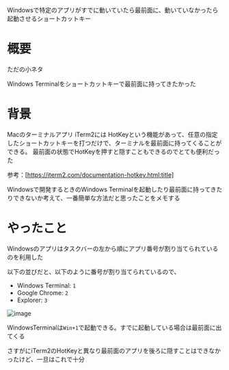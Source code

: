 Windowsで特定のアプリがすでに動いていたら最前面に、動いていなかったら起動させるショートカットキー

# 概要

ただの小ネタ

Windows Terminalをショートカットキーで最前面に持ってきたかった

# 背景

Macのターミナルアプリ iTerm2には HotKeyという機能があって、任意の指定したショートカットキーを打つだけで、ターミナルを最前面に持ってくることができる。
最前面の状態でHotKeyを押すと隠すこともできるのでとても便利だった


参考：[https://iterm2.com/documentation-hotkey.html:title]


Windowsで開発するときのWindows Terminalを起動したり最前面に持ってきたりできないか考えて、一番簡単な方法だと思ったことをメモする

# やったこと

Windowsのアプリはタスクバーの左から順にアプリ番号が割り当てられているのを利用した

以下の並びだと、以下のように番号が割り当てられているので、

- Windows Terminal: `1`
- Google Chrome: `2`
- Explorer: `3`


![image](https://user-images.githubusercontent.com/18366858/107575807-a73f2f80-6c33-11eb-9b2c-fa897314d20b.png)


WindowsTerminalは`Win+1`で起動できる。すでに起動している場合は最前面に出てくる

さすがにiTerm2のHotKeyと異なり最前面のアプリを後ろに隠すことはできなかったけど、一旦はこれで十分
